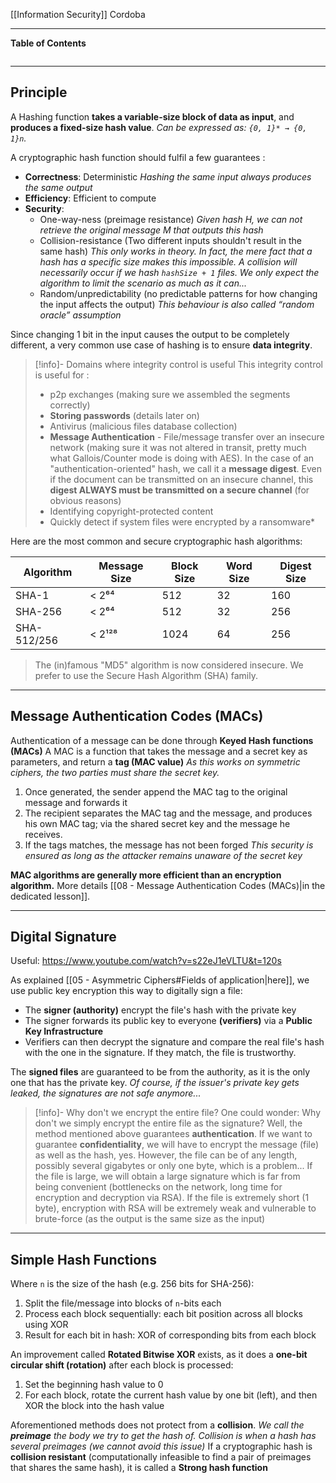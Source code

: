 [[Information Security]]
Cordoba
****
**Table of Contents**
```table-of-contents
```

****
## Principle

A Hashing function **takes a variable-size block of data as input**, and **produces a fixed-size hash value**.
	*Can be expressed as: `{0, 1}* → {0, 1}n`.*

A cryptographic hash function should fulfil a few guarantees :
- **Correctness**: Deterministic
	*Hashing the same input always produces the same output*
- **Efficiency**: Efficient to compute
- **Security**: 
	- One-way-ness (preimage resistance)
		*Given hash H, we can not retrieve the original message M that outputs this hash*
	- Collision-resistance (Two different inputs shouldn't result in the same hash)
		*This only works in theory. In fact, the mere fact that a hash has a specific size makes this impossible. A collision will necessarily occur if we hash `hashSize + 1` files. We only expect the algorithm to limit the scenario as much as it can...*
	- Random/unpredictability (no predictable patterns for how changing the input affects the output)
		*This behaviour is also called “random oracle” assumption*

Since changing 1 bit in the input causes the output to be completely different, a very common use case of hashing is to ensure **data integrity**.

> [!info]- Domains where integrity control is useful
> This integrity control is useful for :
> 	- p2p exchanges (making sure we assembled the segments correctly)
> 	- **Storing passwords** (details later on)
> 	- Antivirus (malicious files database collection)
> 	- **Message Authentication** - File/message transfer over an insecure network (making sure it was not altered in transit, pretty much what Gallois/Counter mode is doing with AES). In the case of an "authentication-oriented" hash, we call it a **message digest**. Even if the document can be transmitted on an insecure channel, this **digest ALWAYS must be transmitted on a secure channel** (for obvious reasons)
> 	- Identifying copyright-protected content
> 	- Quickly detect if system files were encrypted by a ransomware*

Here are the most common and secure cryptographic hash algorithms:

| Algorithm   | Message Size | Block Size | Word Size | Digest Size |
| ----------- | ------------ | ---------- | --------- | ----------- |
| SHA-1       | < 2⁶⁴        | 512        | 32        | 160         |
| SHA-256     | < 2⁶⁴        | 512        | 32        | 256         |
| SHA-512/256 | < 2¹²⁸       | 1024       | 64        | 256         |
> The (in)famous "MD5" algorithm is now considered insecure. We prefer to use the Secure Hash Algorithm (SHA) family.


****
## Message Authentication Codes (MACs)

Authentication of a message can be done through **Keyed Hash functions (MACs)**
A MAC is a function that takes the message and a secret key as parameters, and return a **tag (MAC value)**
	*As this works on symmetric ciphers, the two parties must share the secret key.*

1. Once generated, the sender append the MAC tag to the original message and forwards it
2. The recipient separates the MAC tag and the message, and produces his own MAC tag; via the shared secret key and the message he receives.
3. If the tags matches, the message has not been forged
	*This security is ensured as long as the attacker remains unaware of the secret key*

**MAC algorithms are generally more efficient than an encryption algorithm.** More details [[08 - Message Authentication Codes (MACs)|in the dedicated lesson]].


****
## Digital Signature
Useful: https://www.youtube.com/watch?v=s22eJ1eVLTU&t=120s

As explained [[05 - Asymmetric Ciphers#Fields of application|here]], we use public key encryption this way to digitally sign a file:
- The **signer (authority)** encrypt the file's hash with the private key
- The signer forwards its public key to everyone **(verifiers)** via a **Public Key Infrastructure**
- Verifiers can then decrypt the signature and compare the real file's hash with the one in the signature. If they match, the file is trustworthy.

The **signed files** are guaranteed to be from the authority, as it is the only one that has the private key.
	*Of course, if the issuer's private key gets leaked, the signatures are not safe anymore...*

> [!info]- Why don't we encrypt the entire file?
> One could wonder: Why don't we simply encrypt the entire file as the signature?
> Well, the method mentioned above guarantees **authentication**. If we want to guarantee **confidentiality**, we will have to encrypt the message (file) as well as the hash, yes. However, the file can be of any length, possibly several gigabytes or only one byte, which is a problem...
>   If the file is large, we will obtain a large signature which is far from being convenient (bottlenecks on the network, long time for encryption and decryption via RSA). 
>   If the file is extremely short (1 byte), encryption with RSA will be extremely weak and vulnerable to brute-force (as the output is the same size as the input)


****
## Simple Hash Functions

Where `n` is the size of the hash (e.g. 256 bits for SHA-256):
1. Split the file/message into blocks of `n`-bits each
2. Process each block sequentially: each bit position across all blocks using XOR
3. Result for each bit in hash: XOR of corresponding bits from each block


An improvement called **Rotated Bitwise XOR** exists, as it does a **one-bit circular shift (rotation)** after each block is processed:
1. Set the beginning hash value to 0
2. For each block, rotate the current hash value by one bit (left), and then XOR the block into the hash value

Aforementioned methods does not protect from a **collision**.
	*We call the **preimage** the body we try to get the hash of. Collision is when a hash has several preimages (we cannot avoid this issue)*
If a cryptographic hash is **collision resistant** (computationally infeasible to find a pair of preimages that shares the same hash), it is called a **Strong hash function**

